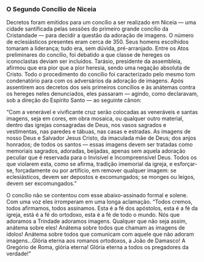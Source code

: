 ### O Segundo Concílio de Niceia 

Decretos foram emitidos para um concílio a ser realizado em Niceia — uma cidade santificada pelas sessões do primeiro grande concílio da Cristandade — para decidir a questão da adoração de imagens. O número de eclesiásticos presentes eram cerca de 350\. Seus homens escolhidos tomaram a liderança; tudo era, sem dúvida, pré-arranjado. Entre os Atos preliminares do concílio, foi debatido a que classe de hereges os iconoclastas deviam ser incluídos. Tarásio, presidente da assembleia, afirmou que era pior que a pior heresia, sendo uma negação absoluta de Cristo. Todo o procedimento do concílio foi caracterizado pelo mesmo tom condenatório para com os adversários da adoração de imagens. Após assentirem aos decretos dos seis primeiros concílios e às anátemas contra os hereges neles denunciados, eles passaram — agindo, como declaravam, sob a direção do Espírito Santo — ao seguinte cânon:

“Com a venerável e vivificante cruz serão colocadas as veneráveis e santas imagens, seja em cores, em obra mosaica, ou qualquer outro material, dentro das igrejas consagradas de Deus, nos vasos sagrados e vestimentas, nas paredes e tábuas, nas casas e estradas. As imagens de nosso Deus e Salvador Jesus Cristo, da imaculada mãe de Deus; dos anjos honrados; de todos os santos — essas imagens devem ser tratadas como memoriais sagrados, adoradas, beijadas, apenas sem aquela adoração peculiar que é reservada para o Invisível e Incompreensível Deus. Todos os que violarem esta, como se afirma, tradição imemorial da igreja, e esforçar-se, forçadamente ou por artifício, em remover qualquer imagem: se eclesiásticos, devem ser depostos e excomungados; se monges ou leigos, devem ser excomungados.”

O concílio não se contentou com esse abaixo-assinado formal e solene. Com uma voz eles irromperam em uma longa aclamação. “Todos cremos, todos afirmamos, todos assinamos. Esta é a fé dos apóstolos, esta é a fé da igreja, está é a fé do ortodoxo, esta é a fé de todo o mundo. Nós que adoramos a Trindade adoramos imagens. Qualquer que não seja assim, anátema sobre eles! Anátema sobre todos que chamam as imagens de ídolos! Anátema sobre todos que comunicam com aquele que não adoram imagens…Glória eterna aos romanos ortodoxos, a João de Damasco! A Gregório de Roma, glória eterna! Glória eterna a todos os pregadores da verdade!”